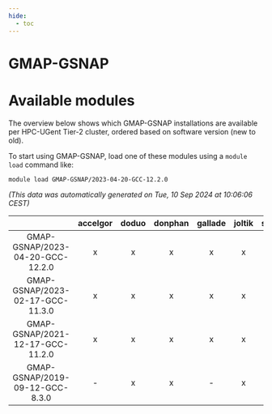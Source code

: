 ```yaml
---
hide:
  - toc
---
```


GMAP-GSNAP
==========

# Available modules


The overview below shows which GMAP-GSNAP installations are available per HPC-UGent Tier-2 cluster, ordered based on software version (new to old).

To start using GMAP-GSNAP, load one of these modules using a `module load` command like:

```shell
module load GMAP-GSNAP/2023-04-20-GCC-12.2.0
```

*(This data was automatically generated on Tue, 10 Sep 2024 at 10:06:06 CEST)*  

| |accelgor|doduo|donphan|gallade|joltik|shinx|skitty|
| :---: | :---: | :---: | :---: | :---: | :---: | :---: | :---: |
|GMAP-GSNAP/2023-04-20-GCC-12.2.0|x|x|x|x|x|-|x|
|GMAP-GSNAP/2023-02-17-GCC-11.3.0|x|x|x|x|x|-|x|
|GMAP-GSNAP/2021-12-17-GCC-11.2.0|x|x|x|x|x|-|x|
|GMAP-GSNAP/2019-09-12-GCC-8.3.0|-|x|x|-|x|-|-|
